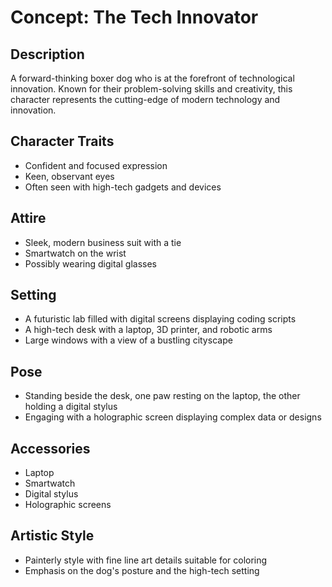 # Concept: The Tech Innovator

## Description
A forward-thinking boxer dog who is at the forefront of technological innovation. Known for their problem-solving skills and creativity, this character represents the cutting-edge of modern technology and innovation.

## Character Traits
- Confident and focused expression
- Keen, observant eyes
- Often seen with high-tech gadgets and devices

## Attire
- Sleek, modern business suit with a tie
- Smartwatch on the wrist
- Possibly wearing digital glasses

## Setting
- A futuristic lab filled with digital screens displaying coding scripts
- A high-tech desk with a laptop, 3D printer, and robotic arms
- Large windows with a view of a bustling cityscape

## Pose
- Standing beside the desk, one paw resting on the laptop, the other holding a digital stylus
- Engaging with a holographic screen displaying complex data or designs

## Accessories
- Laptop
- Smartwatch
- Digital stylus
- Holographic screens

## Artistic Style
- Painterly style with fine line art details suitable for coloring
- Emphasis on the dog's posture and the high-tech setting

